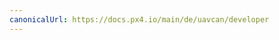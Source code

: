 ```yaml
---
canonicalUrl: https://docs.px4.io/main/de/uavcan/developer
---
```


<Redirect to="../dronecan/development.md" />

<!-- Everything deleted below here - redirects to /dronecan/ -->
